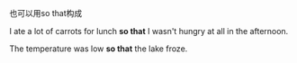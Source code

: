 也可以用so that构成

I ate a lot of carrots for lunch **so that** I wasn't hungry at all in the afternoon.

The temperature was low **so that** the lake froze.

